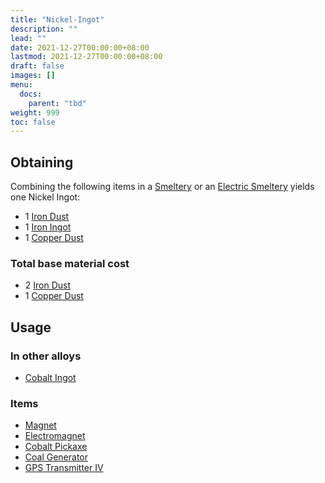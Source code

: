 ```yaml
---
title: "Nickel-Ingot"
description: ""
lead: ""
date: 2021-12-27T00:00:00+08:00
lastmod: 2021-12-27T00:00:00+08:00
draft: false
images: []
menu: 
  docs:
    parent: "tbd"
weight: 999
toc: false
---
```


## Obtaining

Combining the following items in a [Smeltery](https://github.com/Slimefun/Slimefun4/wiki/Smeltery) or an [Electric Smeltery](https://github.com/Slimefun/Slimefun4/wiki/Electric-Smeltery) yields one Nickel Ingot:

* 1 [Iron Dust](https://github.com/Slimefun/Slimefun4/wiki/Iron-Dust)
* 1 [Iron Ingot](https://github.com/Slimefun/Slimefun4/wiki/Iron-Ingot)
* 1 [Copper Dust](https://github.com/Slimefun/Slimefun4/wiki/Copper-Dust)

### Total base material cost

* 2 [Iron Dust](https://github.com/Slimefun/Slimefun4/wiki/Iron-Dust)
* 1 [Copper Dust](https://github.com/Slimefun/Slimefun4/wiki/Copper-Dust)

## Usage

### In other alloys

* [Cobalt Ingot](https://github.com/Slimefun/Slimefun4/wiki/Cobalt-Ingot)

### Items

* [Magnet](https://github.com/Slimefun/Slimefun4/wiki/Magnet)
* [Electromagnet](https://github.com/Slimefun/Slimefun4/wiki/Electromagnet)
* [Cobalt Pickaxe](https://github.com/Slimefun/Slimefun4/wiki/Cobalt-Pickaxe)
* [Coal Generator](https://github.com/Slimefun/Slimefun4/wiki/Coal-Generator)
* [GPS Transmitter IV](https://github.com/Slimefun/Slimefun4/wiki/GPS-Transmitter)
